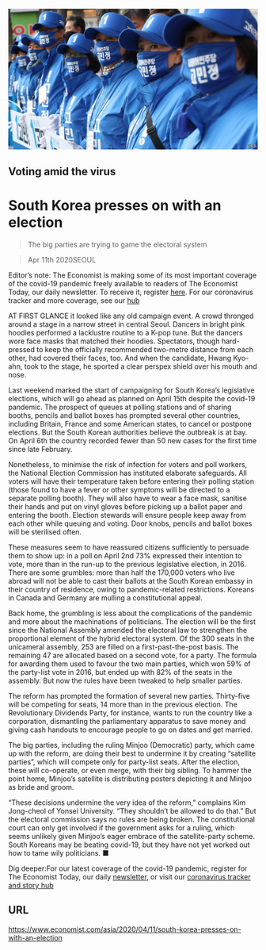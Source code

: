 ![](./images/20200411_ASP503.jpg)

## Voting amid the virus

# South Korea presses on with an election

> The big parties are trying to game the electoral system

> Apr 11th 2020SEOUL

Editor’s note: The Economist is making some of its most important coverage of the covid-19 pandemic freely available to readers of The Economist Today, our daily newsletter. To receive it, register [here](https://www.economist.com//newslettersignup). For our coronavirus tracker and more coverage, see our [hub](https://www.economist.com//coronavirus)

AT FIRST GLANCE it looked like any old campaign event. A crowd thronged around a stage in a narrow street in central Seoul. Dancers in bright pink hoodies performed a lacklustre routine to a K-pop tune. But the dancers wore face masks that matched their hoodies. Spectators, though hard-pressed to keep the officially recommended two-metre distance from each other, had covered their faces, too. And when the candidate, Hwang Kyo-ahn, took to the stage, he sported a clear perspex shield over his mouth and nose.

Last weekend marked the start of campaigning for South Korea’s legislative elections, which will go ahead as planned on April 15th despite the covid-19 pandemic. The prospect of queues at polling stations and of sharing booths, pencils and ballot boxes has prompted several other countries, including Britain, France and some American states, to cancel or postpone elections. But the South Korean authorities believe the outbreak is at bay. On April 6th the country recorded fewer than 50 new cases for the first time since late February.

Nonetheless, to minimise the risk of infection for voters and poll workers, the National Election Commission has instituted elaborate safeguards. All voters will have their temperature taken before entering their polling station (those found to have a fever or other symptoms will be directed to a separate polling booth). They will also have to wear a face mask, sanitise their hands and put on vinyl gloves before picking up a ballot paper and entering the booth. Election stewards will ensure people keep away from each other while queuing and voting. Door knobs, pencils and ballot boxes will be sterilised often.

These measures seem to have reassured citizens sufficiently to persuade them to show up: in a poll on April 2nd 73% expressed their intention to vote, more than in the run-up to the previous legislative election, in 2016. There are some grumbles: more than half the 170,000 voters who live abroad will not be able to cast their ballots at the South Korean embassy in their country of residence, owing to pandemic-related restrictions. Koreans in Canada and Germany are mulling a constitutional appeal.

Back home, the grumbling is less about the complications of the pandemic and more about the machinations of politicians. The election will be the first since the National Assembly amended the electoral law to strengthen the proportional element of the hybrid electoral system. Of the 300 seats in the unicameral assembly, 253 are filled on a first-past-the-post basis. The remaining 47 are allocated based on a second vote, for a party. The formula for awarding them used to favour the two main parties, which won 59% of the party-list vote in 2016, but ended up with 82% of the seats in the assembly. But now the rules have been tweaked to help smaller parties.

The reform has prompted the formation of several new parties. Thirty-five will be competing for seats, 14 more than in the previous election. The Revolutionary Dividends Party, for instance, wants to run the country like a corporation, dismantling the parliamentary apparatus to save money and giving cash handouts to encourage people to go on dates and get married.

The big parties, including the ruling Minjoo (Democratic) party, which came up with the reform, are doing their best to undermine it by creating “satellite parties”, which will compete only for party-list seats. After the election, these will co-operate, or even merge, with their big sibling. To hammer the point home, Minjoo’s satellite is distributing posters depicting it and Minjoo as bride and groom.

“These decisions undermine the very idea of the reform,” complains Kim Jong-cheol of Yonsei University. “They shouldn’t be allowed to do that.” But the electoral commission says no rules are being broken. The constitutional court can only get involved if the government asks for a ruling, which seems unlikely given Minjoo’s eager embrace of the satellite-party scheme. South Koreans may be beating covid-19, but they have not yet worked out how to tame wily politicians. ■

Dig deeper:For our latest coverage of the covid-19 pandemic, register for The Economist Today, our daily [newsletter](https://www.economist.com//newslettersignup), or visit our [coronavirus tracker and story hub](https://www.economist.com//coronavirus)

## URL

https://www.economist.com/asia/2020/04/11/south-korea-presses-on-with-an-election
